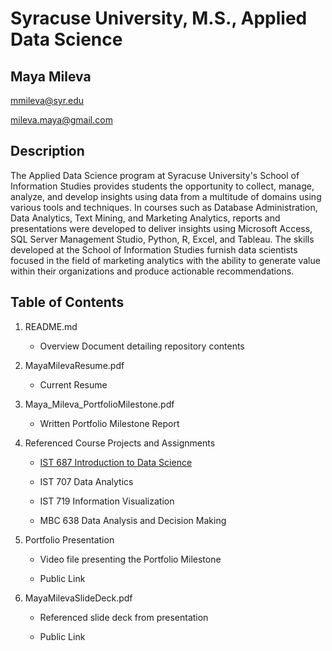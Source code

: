 # Syracuse University, M.S., Applied Data Science
## Maya Mileva

mmileva@syr.edu

mileva.maya@gmail.com

## Description
The Applied Data Science program at Syracuse University's School of Information Studies provides students the opportunity to collect, manage, analyze, and develop insights using data from a multitude of domains using various tools and techniques. In courses such as Database Administration, Data Analytics, Text Mining, and Marketing Analytics, reports and presentations were developed to deliver insights using Microsoft Access, SQL Server Management Studio, Python, R, Excel, and Tableau. The skills developed at the School of Information Studies furnish data scientists focused in the field of marketing analytics with the ability to generate value within their organizations and produce actionable recommendations.

## Table of Contents
1. README.md

    - Overview Document detailing repository contents
 
2. MayaMilevaResume.pdf

    - Current Resume
 
3. Maya_Mileva_PortfolioMilestone.pdf

    - Written Portfolio Milestone Report
 
4. Referenced Course Projects and Assignments

    - [IST 687 Introduction to Data Science](https://github.com/MayaMM99/MSADS_Portfolio/tree/master/IST687_Introduction%20to%20Data%20%20Science)  
    
    - IST 707 Data Analytics
    
    - IST 719 Information Visualization
    
    - MBC 638 Data Analysis and Decision Making
5. Portfolio Presentation  

    - Video file presenting the Portfolio Milestone
    
    - Public Link
    
6. MayaMilevaSlideDeck.pdf

   - Referenced slide deck from presentation
   
   - Public Link
    
